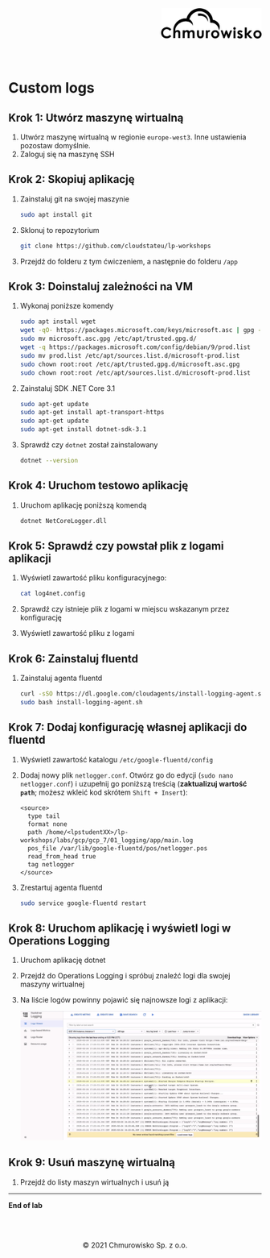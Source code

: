 <img src="../../../../img/logo.png" alt="Chmurowisko logo" width="200"  align="right">
<br><br>
<br><br>
<br><br>

# Custom logs

## Krok 1: Utwórz maszynę wirtualną

1. Utwórz maszynę wirtualną w regionie `europe-west3`. Inne ustawienia pozostaw domyślnie.
1. Zaloguj się na maszynę SSH

## Krok 2: Skopiuj aplikację

1. Zainstaluj git na swojej maszynie

   ```bash
   sudo apt install git
   ```

1. Sklonuj to repozytorium

   ```bash
   git clone https://github.com/cloudstateu/lp-workshops
   ```

1. Przejdź do folderu z tym ćwiczeniem, a następnie do folderu `/app`

## Krok 3: Doinstaluj zależności na VM

1. Wykonaj poniższe komendy

   ```bash
   sudo apt install wget
   wget -qO- https://packages.microsoft.com/keys/microsoft.asc | gpg --dearmor > microsoft.asc.gpg
   sudo mv microsoft.asc.gpg /etc/apt/trusted.gpg.d/
   wget -q https://packages.microsoft.com/config/debian/9/prod.list
   sudo mv prod.list /etc/apt/sources.list.d/microsoft-prod.list
   sudo chown root:root /etc/apt/trusted.gpg.d/microsoft.asc.gpg
   sudo chown root:root /etc/apt/sources.list.d/microsoft-prod.list
   ```

1. Zainstaluj SDK .NET Core 3.1

   ```bash
   sudo apt-get update
   sudo apt-get install apt-transport-https
   sudo apt-get update
   sudo apt-get install dotnet-sdk-3.1
   ```
   
1. Sprawdź czy `dotnet` został zainstalowany

   ```bash
   dotnet --version
   ```

## Krok 4: Uruchom testowo aplikację

1. Uruchom aplikację poniższą komendą

   ```bash
   dotnet NetCoreLogger.dll
   ```

## Krok 5: Sprawdź czy powstał plik z logami aplikacji

1. Wyświetl zawartość pliku konfiguracyjnego:

   ```bash
   cat log4net.config
   ```

1. Sprawdź czy istnieje plik z logami w miejscu wskazanym przez konfigurację
1. Wyświetl zawartość pliku z logami

## Krok 6: Zainstaluj fluentd

1. Zainstaluj agenta fluentd

   ```bash
   curl -sSO https://dl.google.com/cloudagents/install-logging-agent.sh
   sudo bash install-logging-agent.sh
   ```

## Krok 7: Dodaj konfigurację własnej aplikacji do fluentd

1. Wyświetl zawartość katalogu `/etc/google-fluentd/config`
1. Dodaj nowy plik `netlogger.conf`. Otwórz go do edycji (`sudo nano netlogger.conf`) i uzupełnij go poniższą treścią (**zaktualizuj wartość `path`**; możesz wkleić kod skrótem `Shift + Insert`):

   ```
   <source>
     type tail
     format none
     path /home/<lpstudentXX>/lp-workshops/labs/gcp/gcp_7/01_logging/app/main.log
     pos_file /var/lib/google-fluentd/pos/netlogger.pos
     read_from_head true
     tag netlogger
   </source>
   ```

1. Zrestartuj agenta fluentd

   ```bash
   sudo service google-fluentd restart
   ```

## Krok 8: Uruchom aplikację i wyświetl logi w Operations Logging

1. Uruchom aplikację dotnet
1. Przejdź do Operations Logging i spróbuj znaleźć logi dla swojej maszyny wirtualnej
1. Na liście logów powinny pojawić się najnowsze logi z aplikacji:

   ![img](./img/logs.png)

## Krok 9: Usuń maszynę wirtualną

1. Przejdź do listy maszyn wirtualnych i usuń ją

---

**End of lab**

<br><br>

<center><p>&copy; 2021 Chmurowisko Sp. z o.o.<p></center>
